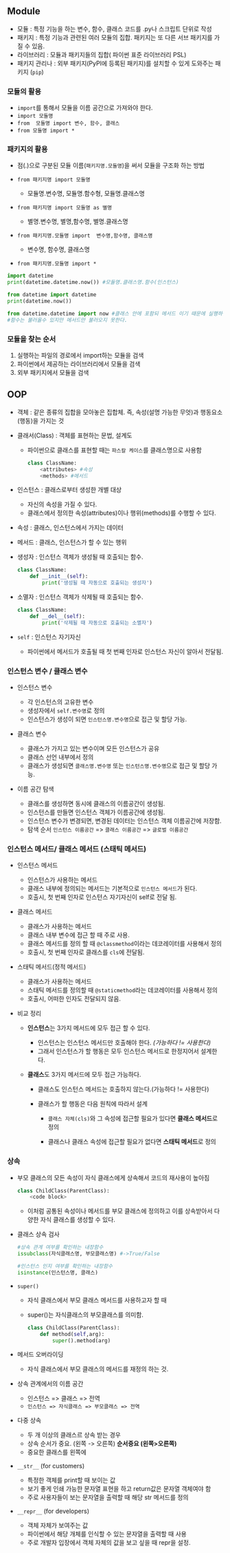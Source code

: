 ## Module

- 모듈 : 특정 기능을 하는 변수, 함수, 클래스 코드를 .py나 스크립트 단위로 작성
- 패키지 : 특정 기능과 관련된 여러 모듈의 집합. 패키지는 또 다른 서브 패키지를 가질 수 있음.
- 라이브러리 :  모듈과 패키지들의 집합( 파이썬 표준 라이브러리 PSL)
- 패키지 관리나 : 외부 패키지(PyPI에 등록된 패키지)를 설치할 수 있게 도와주는 패키지 (`pip`)

### 모듈의 활용

- `import`를 통해서 모듈을 이름 공간으로 가져와야 한다.
- `import 모듈명`
- `from  모듈명 import 변수, 함수, 클래스`
- `from 모듈명 import *`



### 패키지의 활용

- 점(.)으로 구분된 모듈 이름(`패키지명.모듈명`)을 써서 모듈을 구조화 하는 방법

- `from 패키지명 import 모듈명`
  - 모듈명.변수명, 모듈명.함수형, 모듈명.클래스명
- `from 패키지명 import 모듈명 as 별명`
  - 별명.변수명, 별명,함수명, 별명.클래스명

- `from 패키지명.모듈명 import  변수명,함수명, 클래스명`
  - 변수명, 함수명, 클래스명
- `from 패키지명.모듈명 import *`

```python
import datetime
print(datetime.datetime.now()) #모듈명.클래스명.함수(인스턴스)

from datetime import datetime
print(datetime.now())

from datetime.datetime import now #클래스 안에 포함되 메서드 이기 때문에 실행하면 Error발생
#함수는 불러올수 있지만 메서드만 불러오지 못한다.
```



### 모듈을 찾는 순서

1. 실행하는 파일의 경로에서 import하는 모듈을 검색
2. 파이썬에서 제공하는 라이브러리에서 모듈을 검색
3. 외부 패키지에서 모듈을 검색





## OOP

- 객체 : 같은 종류의 집합을 모아놓은 집합체. 즉, 속성(설명 가능한 무엇)과 행동요소(행동)을 가지는 것

- 클래서(Class) : 객체를 표현하는 문법, 설계도

  - 파이썬으로 클래스를 표현할 때는 `파스칼 케이스`를 클래스명으로 사용함 

    ```python
    class ClassName:
        <attributes> #속성
        <methods> #메서드
    ```

- 인스턴스 : 클래스로부터 생성한 개별 대상
  - 자신의 속성을 가질 수 있다.
  - 클래스에서 정의한 속성(attributes)이나 행위(methods)를 수행할 수 있다.
- 속성 : 클래스, 인스턴스에서 가지는 데이터
- 메서드 : 클래스, 인스턴스가 할 수 있는 행위



- 생성자 : 인스턴스 객체가 생성될 때 호출되는 함수.

  ```python
  class ClassName:
      def __init__(self):
          print('생성될 때 자동으로 호출되는 생성자')
  ```

- 소멸자 : 인스턴스 객체가 삭제될 때 호출되는 함수.

  ```python
  class ClassName:
      def __del__(self):
          print('삭제될 때 자동으로 호출되는 소멸자')
  ```

- `self` : 인스턴스 자기자신
  
  - 파이썬에서 메서드가 호출될 때 첫 번째 인자로 인스턴스 자신이 알아서 전달됨.



### 인스턴스 변수 / 클래스 변수

- 인스턴스 변수
  - 각 인스턴스의 고유한 변수
  - 생성자에서 `self.변수명`로 정의
  - 인스턴스가 생성이 되면 `인스턴스명.변수명`으로 접근 및 할당 가능.

- 클래스 변수
  - 클래스가 가지고 있는 변수이며 모든 인스턴스가 공유
  - 클래스 선언 내부에서 정의
  - 클래스가 생성되면 `클래스명.변수명` 또는 `인스턴스명.변수명`으로 접근 및 할당 가능.
- 이름 공간 탐색
  - 클래스를 생성하면 동시에 클래스의 이름공간이 생성됨.
  - 인스턴스를 만들면 인스턴스 객체가 이름공간에 생성됨.
  - 인스턴스 변수가 변경되면, 변경된 데이터는 인스턴스 객체 이름공간에 저장함.
  - 탐색 순서 `인스턴스 이름공간` => `클래스 이름공간` => `글로벌 이름공간`



### 인스턴스 메서드/ 클래스 메서드 (스태틱 메서드)

- 인스턴스 메서드
  - 인스턴스가 사용하는 메서드
  - 클래스 내부에 정의되는 메서드는 기본적으로 `인스턴스 메서드`가 된다.
  - 호출시, 첫 번째 인자로 인스턴스 자기자신이 self로 전달 됨.

- 클래스 메서드

  - 클래스가 사용하는 메서드
  - 클래스 내부 변수에 접근 할 때 주로 사용.
  - 클래스 메서드를 정의 할 때 `@classmethod`이라는 데코레이터를 사용해서 정의
  - 호출시, 첫 번째 인자로 클래스를 `cls`에 전달됨.

- 스태틱 메서드(정적 메서드)

  - 클래스가 사용하는 메서드
  - 스태틱 메서드를 정의할 때 `@staticmethod`라는 데코레이터를 사용해서 정의
  - 호출시, 어떠한 인자도 전달되지 않음.

- 비교 정리

  - **인스턴스**는 3가지 메서드에 모두 접근 할 수 있다. 

    - 인스턴스는 인스턴스 메서드만 호출해야 한다. *(가능하다 != 사용한다)*
    - 그래서 인스턴스가 할 행동은 모두 인스턴스 메서드로 한정지어서 설계한다.

  - **클래스**도 3가지 메서드에 모두 접근 가능하다.

    - 클래스도 인스턴스 메서드는 호출하지 않는다.(가능하다 != 사용한다)

    - 클래스가 할 행동은 다음 원칙에 따라서 설계

      - `클래스 자체(cls)`와 그 속성에 접근할 필요가 있다면 **클래스 메서드**로 정의

      - 클래스나 클래스 속성에 접근할 필요가 없다면 **스태틱 메서드**로 정의



### 상속

- 부모 클래스의 모든 속성이 자식 클래스에게 상속해서 코드의 재사용이 높아짐

  ```python
  class ChildClass(ParentClass):
      <code block>
  ```

  - 이처럼 공통된 속성이나 메서드를 부모 클래스에 정의하고 이를 상속받아서 다양한 자식 클래스를 생성할 수 있다.

- 클래스 상속 검사

  ```python
  #상속 관계 여부를 확인하는 내장함수
  issubclass(자식클래스명, 부모클래스명) #->True/False
  
  #인스턴스 인지 여부를 확인하는 내장함수
  isinstance(인스턴스명, 클래스)
  ```

- `super()`

  - 자식 클래스에서 부모 클래스 메서드를 사용하고자 할 때

  - super()는 자식클래스의 부모클래스를 의미함.

    ```python
    class ChildClass(ParentClass):
        def method(self,arg):
            super().method(arg)
    ```

- 메서드 오버라이딩

  - 자식 클래스에서 부모 클래스의 메서드를 재정의 하는 것.

- 상속 관계에서의 이름 공간

  - 인스턴스 => 클래스 => 전역
  - `인스턴스 => 자식클래스 => 부모클래스 => 전역`

- 다중 상속

  - 두 개 이상의 클래스르 상속 받는 경우
  - 상속 순서가 중요. (왼쪽 -> 오른쪽) **순서중요 (왼쪽>오른쪽)**
  - 중요한 클래스를 왼쪽에

  

- `__str__` (for customers)
  - 특정한 객체를 print할 때 보이는 값
  - 보기 좋게 인쇄 가능한 문자열 표현을 하고 return값은 문자열 객체여야 함
  - 주로 사용자들이 보는 문자열을 출력할 때 해당 str 메서드를 정의
- `__repr__` (for developers)
  - 객체 자체가 보여주는 값
  - 파이썬에서 해당 개체를 인식할 수 있는 문자열을 출력할 때 사용
  -  주로 개발자 입장에서 객체 자체의 값을 보고 싶을 때  repr을 설정.

